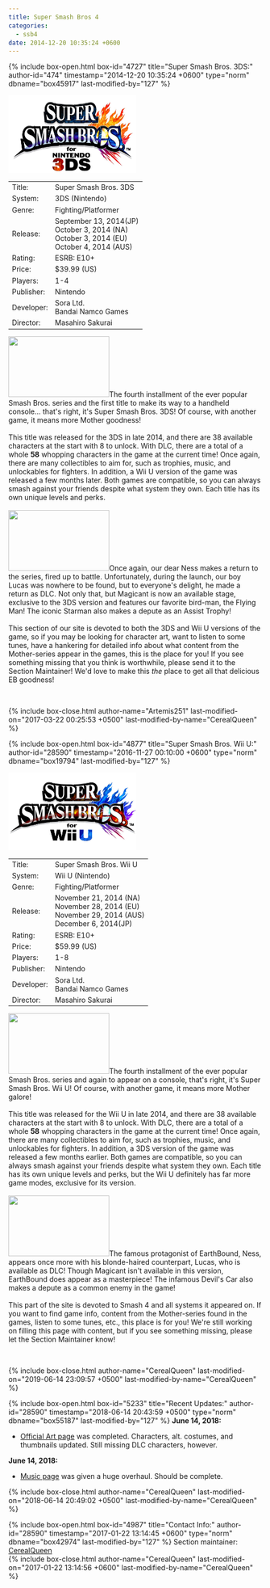 ```yaml
---
title: Super Smash Bros 4
categories:
  - ssb4
date: 2014-12-20 10:35:24 +0600
---
```

{% include box-open.html box-id="4727" title="Super Smash Bros. 3DS:" author-id="474" timestamp="2014-12-20 10:35:24 +0600" type="norm" dbname="box45917" last-modified-by="127" %}
<div class="gameinfo">
	<img src="3dstitle.jpg" alt="Super Smash Bros. 3DS" width="254" height="154" />
	<table valign="top">
		<tr>
			<td class="label">Title:</td>
			<td>Super Smash Bros. 3DS</td>
		</tr>
		<tr>
			<td class="label">System:</td>
			<td>3DS (Nintendo)</td>
		</tr>
		<tr>
			<td class="label">Genre:</td>
			<td>Fighting/Platformer</td>
		</tr>
		<tr>
			<td class="label">Release:</td>
                        <td>September 13, 2014(JP)<br />October 3, 2014 (NA)<br />October 3, 2014 (EU)<br />October 4, 2014 (AUS)</td>
		</tr>
		<tr>
			<td class="label">Rating:</td>
			<td>ESRB: E10+</td>
		</tr>
		<tr>
			<td class="label">Price:</td>
			<td>$39.99 (US)</td>
		</tr>
		<tr>
			<td class="label">Players:</td>
			<td>1-4</td>
		</tr>
		<tr>
			<td class="label">Publisher:</td>
			<td>Nintendo</td>
		</tr>
		<tr>
			<td class="label">Developer:</td>
			<td>Sora Ltd. <br />Bandai Namco Games</td>
		</tr>
		<tr>
			<td class="label">Director:</td>
			<td>Masahiro Sakurai</td>
		</tr>
	</table>
</div>
<p><img class="picleft" src="https://starmen.net/ssb4/Ness%20Starman%201.jpg" width="200" height="120" />The fourth installment of the ever popular Smash Bros. series and the first title to make its way to a handheld console... that's right, it's Super Smash Bros. 3DS! Of course, with another game, it means more Mother goodness!<br /><br />
This title was released for the 3DS in late 2014, and there are 38 available characters at the start with 8 to unlock. With DLC, there are a total of a whole <b>58</b> whopping characters in the game at the current time! Once again, there are many collectibles to aim for, such as trophies, music, and unlockables for fighters. In addition, a Wii U version of the game was released a few months later. Both games are compatible, so you can always smash against your friends despite what system they own. Each title has its own unique levels and perks.
<br /><br />
<img class="picright" src="https://starmen.net/ssb4/FlyingMan%202" width="200" height="120" />Once again, our dear Ness makes a return to the series, fired up to battle. Unfortunately, during the launch, our boy Lucas was nowhere to be found, but to everyone's delight, he made a return as DLC. Not only that, but Magicant is now an available stage, exclusive to the 3DS version and features our favorite bird-man, the Flying Man! The iconic Starman also makes a depute as an Assist Trophy!
<br /><br />
This section of our site is devoted to both the 3DS and Wii U versions of the game, so if you may be looking for character art, want to listen to some tunes, have a hankering for detailed info about what content from the Mother-series appear in the games, this is the place for you! If you see something missing that you think is worthwhile, please send it to the Section Maintainer! We'd love to make this <i>the</i> place to get all that delicious EB goodness!</p>
<br  class="cleary" />


{% include box-close.html author-name="Artemis251" last-modified-on="2017-03-22 00:25:53 +0500" last-modified-by-name="CerealQueen" %}

{% include box-open.html box-id="4877" title="Super Smash Bros. Wii U:" author-id="28590" timestamp="2016-11-27 00:10:00 +0600" type="norm" dbname="box19794" last-modified-by="127" %}
<div class="gameinfo">
	<img src="titlewiiu.jpg" alt="Super Smash Bros. Wii U" width="254" height="154" />
	<table valign="top">
		<tr>
			<td class="label">Title:</td>
			<td>Super Smash Bros. Wii U</td>
		</tr>
		<tr>
			<td class="label">System:</td>
			<td>Wii U (Nintendo)</td>
		</tr>
		<tr>
			<td class="label">Genre:</td>
			<td>Fighting/Platformer</td>
		</tr>
		<tr>
			<td class="label">Release:</td>
                        <td>November 21, 2014 (NA)<br />November 28, 2014 (EU)<br />November 29, 2014 (AUS)<br />December 6, 2014(JP)</td>
		</tr>
		<tr>
			<td class="label">Rating:</td>
			<td>ESRB: E10+</td>
		</tr>
		<tr>
			<td class="label">Price:</td>
			<td>$59.99 (US)</td>
		</tr>
		<tr>
			<td class="label">Players:</td>
			<td>1-8</td>
		</tr>
		<tr>
			<td class="label">Publisher:</td>
			<td>Nintendo</td>
		</tr>
		<tr>
			<td class="label">Developer:</td>
			<td>Sora Ltd. <br />Bandai Namco Games</td>
		</tr>
		<tr>
			<td class="label">Director:</td>
			<td>Masahiro Sakurai</td>
		</tr>
	</table>
</div>
<p><img class="picleft" src="https://starmen.net/ssb4/Lucas%201.JPG" width="200" height="120" />The fourth installment of the ever popular Smash Bros. series and again to appear on a console, that's right, it's Super Smash Bros. Wii U! Of course, with another game, it means more Mother galore!<br /><br />
This title was released for the Wii U in late 2014, and there are 38 available characters at the start with 8 to unlock. With DLC, there are a total of a whole <b>58</b> whopping characters in the game at the current time! Once again, there are many collectibles to aim for, such as trophies, music, and unlockables for fighters. In addition, a 3DS version of the game was released a few months earlier. Both games are compatible, so you can always smash against your friends despite what system they own. Each title has its own unique levels and perks, but the Wii U definitely has far more game modes, exclusive for its version.
<br /><br />
<img class="picright" src="https://starmen.net/ssb4/Ness%20Jeff%202.JPG" width="200" height="120" />The famous protagonist of EarthBound, Ness, appears once more with his blonde-haired counterpart, Lucas, who is available as DLC! Though Magicant isn't available in this version, EarthBound does appear as a masterpiece! The infamous Devil's Car also makes a depute as a common enemy in the game!
<br /><br />
This part of the site is devoted to Smash 4 and all systems it appeared on. If you want to find game info, content from the Mother-series found in the games, listen to some tunes, etc., this place is for you! We're still working on filling this page with content, but if you see something missing, please let the Section Maintainer know!</p>
<br  class="cleary" />

{% include box-close.html author-name="CerealQueen" last-modified-on="2019-06-14 23:09:57 +0500" last-modified-by-name="CerealQueen" %}

{% include box-open.html box-id="5233" title="Recent Updates:" author-id="28590" timestamp="2018-06-14 20:43:59 +0500" type="norm" dbname="box55187" last-modified-by="127" %}
<b>June 14, 2018:</b>
<ul><li><a href="http://starmen.net/ssb4/images/" >Official Art page</a> was completed. Characters, alt. costumes, and thumbnails updated. Still missing DLC characters, however.</li></ul>

<b>June 14, 2018:</b>
<ul><li><a href="https://starmen.net/ssb4/music/" >Music page</a> was given a huge overhaul. Should be complete.</li></ul>

{% include box-close.html author-name="CerealQueen" last-modified-on="2018-06-14 20:49:02 +0500" last-modified-by-name="CerealQueen" %}

{% include box-open.html box-id="4987" title="Contact Info:" author-id="28590" timestamp="2017-01-22 13:14:45 +0600" type="norm" dbname="box42974" last-modified-by="127" %}
<table1 />
Section maintainer:<br />
<table2 />
<a href="https://forum.starmen.net/members/CerealQueen">CerealQueen</a><br />
<table3 />
{% include box-close.html author-name="CerealQueen" last-modified-on="2017-01-22 13:14:56 +0600" last-modified-by-name="CerealQueen" %}
